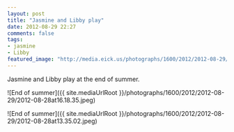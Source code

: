 ```yaml
---
layout: post
title: "Jasmine and Libby play"
date: 2012-08-29 22:27
comments: false
tags: 
- jasmine
- Libby
featured_image: "http://media.eick.us/photographs/1600/2012/2012-08-29/2012-08-28at16.18.35.jpeg"
---
```

Jasmine and Libby play at the end of summer.

![End of summer]({{ site.mediaUrlRoot }}/photographs/1600/2012/2012-08-29/2012-08-28at16.18.35.jpeg)


![End of summer]({{ site.mediaUrlRoot }}/photographs/1600/2012/2012-08-29/2012-08-28at13.35.02.jpeg)
